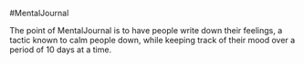 #MentalJournal

The point of MentalJournal is to have people write down their feelings, a tactic known to calm people down, while keeping track of their mood over a period of 10 days at a time. 
